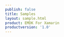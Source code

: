 ```yaml
---
publish: false
title: Samples
layout: sample.html
product: EMDK For Xamarin
productversion: '1.0'
---
```














